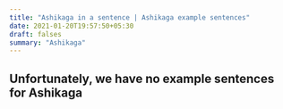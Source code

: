 ```yaml
---
title: "Ashikaga in a sentence | Ashikaga example sentences"
date: 2021-01-20T19:57:50+05:30
draft: falses
summary: "Ashikaga"
---
```

## Unfortunately, we have no example sentences for Ashikaga                 
